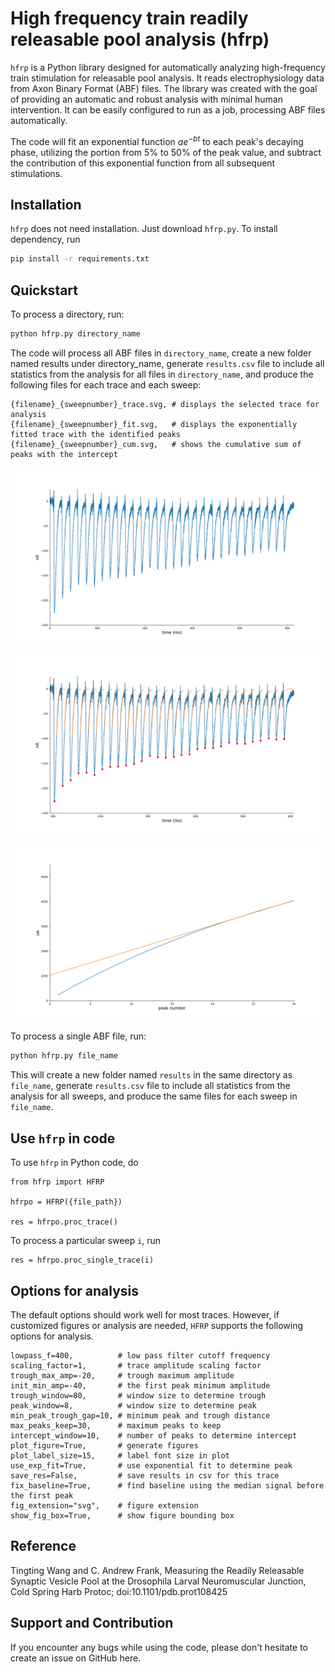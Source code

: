 # High frequency train readily releasable pool analysis (hfrp)

`hfrp` is a Python library designed for automatically analyzing high-frequency train stimulation for releasable pool analysis. It reads electrophysiology data from Axon Binary Format (ABF) files. The library was created with the goal of providing an automatic and robust analysis with minimal human intervention. It can be easily configured to run as a job, processing ABF files automatically.

The code will fit an exponential function $ae^{-bt}$ to each peak's decaying phase, utilizing the portion from 5% to 50% of the peak value, and subtract the contribution of this exponential function from all subsequent stimulations.

## Installation

`hfrp` does not need installation. Just download `hfrp.py`. To install dependency, run

```bash
pip install -r requirements.txt
```

## Quickstart

To process a directory, run:

```bash
python hfrp.py directory_name
```

The code will process all ABF files in `directory_name`, create a new folder named results under directory_name, generate `results.csv` file to include all statistics from the analysis for all files in `directory_name`, and produce the following files for each trace and each sweep:

```
{filename}_{sweepnumber}_trace.svg, # displays the selected trace for analysis
{filename}_{sweepnumber}_fit.svg,   # displays the exponentially fitted trace with the identified peaks
{filename}_{sweepnumber}_cum.svg,   # shows the cumulative sum of peaks with the intercept
```

![example_trace](images/example_trace.png)

![example_fit](images/example_fit.png)

![example_cum](images/example_cum.png)

To process a single ABF file, run:

```bash
python hfrp.py file_name
```

This will create a new folder named `results` in the same directory as `file_name`, generate `results.csv` file to include all statistics from the analysis for all sweeps, and produce the same files for each sweep in `file_name`.


## Use `hfrp` in code

To use `hfrp` in Python code, do

```
from hfrp import HFRP

hfrpo = HFRP({file_path})

res = hfrpo.proc_trace()
```

To process a particular sweep `i`, run

```
res = hfrpo.proc_single_trace(i)
```

## Options for analysis

The default options should work well for most traces. However, if customized figures or analysis are needed, `HFRP` supports the following options for analysis.

```
lowpass_f=400,          # low pass filter cutoff frequency
scaling_factor=1,       # trace amplitude scaling factor
trough_max_amp=-20,     # trough maximum amplitude
init_min_amp=-40,       # the first peak minimum amplitude 
trough_window=80,       # window size to determine trough
peak_window=8,          # window size to determine peak
min_peak_trough_gap=10, # minimum peak and trough distance
max_peaks_keep=30,      # maximum peaks to keep
intercept_window=10,    # number of peaks to determine intercept
plot_figure=True,       # generate figures
plot_label_size=15,     # label font size in plot
use_exp_fit=True,       # use exponential fit to determine peak
save_res=False,         # save results in csv for this trace
fix_baseline=True,      # find baseline using the median signal before the first peak
fig_extension="svg",    # figure extension
show_fig_box=True,      # show figure bounding box
```

## Reference

Tingting Wang and C. Andrew Frank, Measuring the Readily Releasable Synaptic Vesicle Pool at the Drosophila Larval Neuromuscular Junction, Cold Spring Harb Protoc; doi:10.1101/pdb.prot108425

## Support and Contribution
If you encounter any bugs while using the code, please don't hesitate to create an issue on GitHub here.
